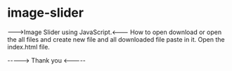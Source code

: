 # image-slider
--->Image Slider using JavaScript.<---
How to open
download or open the all files and create new file and all downloaded file paste in it.
Open the index.html file.

-----> Thank you <-----
